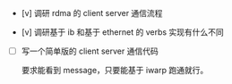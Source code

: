 * [v] 调研 rdma 的 client server 通信流程

* [v] 调研基于 ib 和基于 ethernet 的 verbs 实现有什么不同

* [ ] 写一个简单版的 client server 通信代码

    要求能看到 message，只要能基于 iwarp 跑通就行。